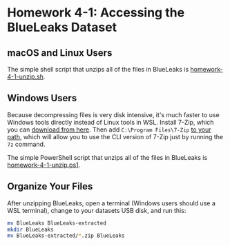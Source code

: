 # Homework 4-1: Accessing the BlueLeaks Dataset

## macOS and Linux Users

The simple shell script that unzips all of the files in BlueLeaks is [homework-4-1-unzip.sh](./homework-4-1-unzip.sh).

## Windows Users

Because decompressing files is very disk intensive, it's much faster to use Windows tools directly instead of Linux tools in WSL. Install 7-Zip, which you can [download from here](https://www.7-zip.org/). Then add `C:\Program Files\7-Zip` [to your path](https://helpdeskgeek.com/windows-10/add-windows-path-environment-variable/), which will allow you to use the CLI version of 7-Zip just by running the `7z` command.

The simple PowerShell script that unzips all of the files in BlueLeaks is [homework-4-1-unzip.ps1](./homework-4-1-unzip.ps1).

## Organize Your Files

After unzipping BlueLeaks, open a terminal (Windows users should use a WSL terminal), change to your datasets USB disk, and run this:

```sh
mv BlueLeaks BlueLeaks-extracted
mkdir BlueLeaks
mv BlueLeaks-extracted/*.zip BlueLeaks
```